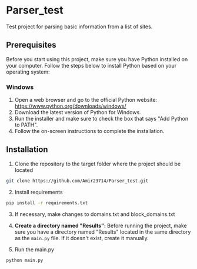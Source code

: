 # Parser_test

Test project for parsing basic information from a list of sites.

## Prerequisites

Before you start using this project, make sure you have Python installed on your computer. Follow the steps below to install Python based on your operating system:

### Windows

1. Open a web browser and go to the official Python website: https://www.python.org/downloads/windows/
2. Download the latest version of Python for Windows.
3. Run the installer and make sure to check the box that says "Add Python to PATH".
4. Follow the on-screen instructions to complete the installation.
## Installation

1. Сlone the repository to the target folder where the project should be located

```bash
git clone https://github.com/Amir23714/Parser_test.git
```

2. Install requirements

```bash
pip install -r requirements.txt
```

3. If necessary, make changes to domains.txt and block_domains.txt
4. **Create a directory named "Results":** Before running the project, make sure you have a directory named "Results" located in the same directory as the `main.py` file. If it doesn't exist, create it manually.

5. Run the main.py

```bash
python main.py
```



